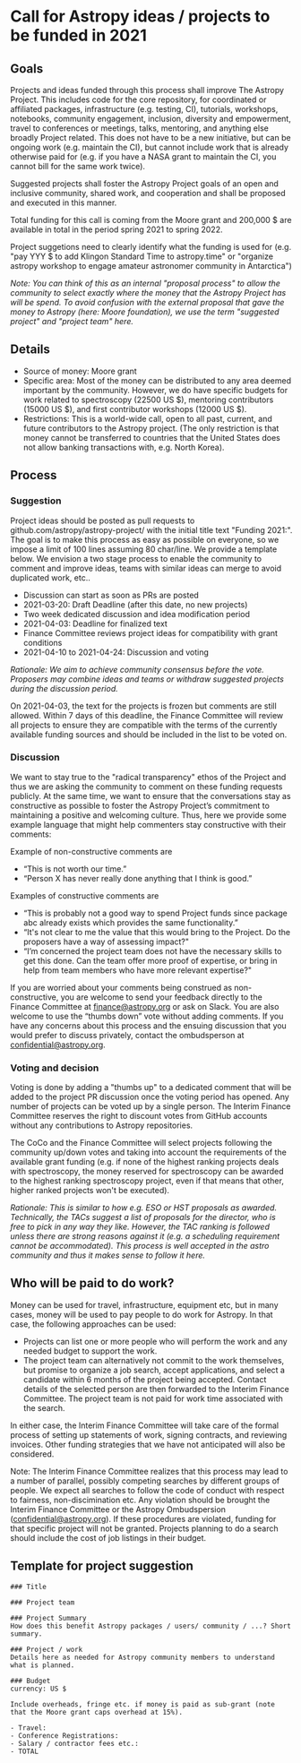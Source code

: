 # Call for Astropy ideas / projects to be funded in 2021

## Goals
Projects and ideas funded through this process shall improve The Astropy Project. This includes code for the core repository, for coordinated or affiliated packages, infrastructure (e.g. testing, CI), tutorials, workshops, notebooks, community engagement, inclusion, diversity and empowerment, travel to conferences or meetings, talks, mentoring, and anything else broadly Project related. This does not have to be a new initiative, but can be ongoing work (e.g. maintain the CI), but cannot include work that is already otherwise paid for (e.g. if you have a NASA grant to maintain the CI, you cannot bill for the same work twice).

Suggested projects shall foster the Astropy Project goals of an open and inclusive community, shared work, and cooperation and shall be proposed and executed in this manner.

Total funding for this call is coming from the Moore grant and 200,000 $ are available in total in the period spring 2021 to spring 2022.

Project suggetions need to clearly identify what the funding is used for (e.g. "pay YYY $ to add Klingon Standard Time to astropy.time" or "organize astropy workshop to engage amateur astronomer community in Antarctica")

*Note: You can think of this as an internal "proposal process" to allow the community to select exactly where the money that the Astropy Project has will be spend. To avoid confusion with the external proposal that gave the money to Astropy (here: Moore foundation), we use the term "suggested project" and "project team" here.*

## Details

- Source of money: Moore grant
- Specific area: Most of the money can be distributed to any area deemed important by the community. However, we do have specific budgets for work related to spectroscopy (22500 US $), mentoring contributors (15000 US $), and first contributor workshops (12000 US $).
- Restrictions: This is a world-wide call, open to all past, current, and future contributors to the Astropy project. (The only restriction is that money cannot be transferred to countries that the United States does not allow banking transactions with, e.g. North Korea).

## Process
### Suggestion
Project ideas should be posted as pull requests to github.com/astropy/astropy-project/ with the initial title text "Funding 2021:".
The goal is to make this process as easy as possible on everyone, so we impose a limit of 100 lines assuming 80 char/line. We provide a template below.
We envision a two stage process to enable the community to comment and improve ideas, teams with similar ideas can merge to avoid duplicated work, etc..

- Discussion can start as soon as PRs are posted
- 2021-03-20: Draft Deadline (after this date, no new projects)
- Two week dedicated discussion and idea modification period
- 2021-04-03: Deadline for finalized text
- Finance Committee reviews project ideas for compatibility with grant conditions
- 2021-04-10 to 2021-04-24: Discussion and voting

*Rationale: We aim to achieve community consensus before the vote. Proposers may combine ideas and teams or withdraw suggested projects during the discussion period.*

On 2021-04-03, the text for the projects is frozen but comments are still allowed. Within 7 days of this deadline, the Finance Committee will review all projects to ensure they are compatible with the terms of the currently available funding sources and should be included in the list to be voted on.

### Discussion
We want to stay true to the "radical transparency" ethos of the Project and thus we are asking the community to comment on these funding requests publicly. At the same time, we want to ensure that the conversations stay as constructive as possible to foster the Astropy Project’s commitment to maintaining a positive and welcoming culture. Thus, here we provide some example language that might help commenters stay constructive with their comments:

Example of non-constructive comments are

- “This is not worth our time.”
- “Person X has never really done anything that I think is good.”

Examples of constructive comments are

- “This is probably not a good way to spend Project funds since package abc already exists which provides the same functionality.”
- “It's not clear to me the value that this would bring to the Project. Do the proposers have a way of assessing impact?"
- “I’m concerned the project team does not have the necessary skills to get this done. Can the team offer more proof of expertise, or bring in help from team members who have more relevant expertise?"

If you are worried about your comments being construed as non-constructive, you are welcome to send your feedback directly to the Finance Committee at finance@astropy.org or ask on Slack. You are also welcome to use the “thumbs down” vote without adding comments.  If you have any concerns about this process and the ensuing discussion that you would prefer to discuss privately, contact the ombudsperson at confidential@astropy.org.

### Voting and decision
Voting is done by adding a "thumbs up" to a dedicated comment that will be added to the project PR discussion once the voting period has opened. Any number of projects can be voted up by a single person. The Interim Finance Committee reserves the right to discount votes from GitHub accounts without any contributions to Astropy repositories.

The CoCo and the Finance Committee will select projects following the community up/down votes and taking into account the requirements of the available grant funding (e.g. if none of the highest ranking projects deals with spectroscopy, the money reserved for spectroscopy can be awarded to the highest ranking spectroscopy project, even if that means that other, higher ranked projects won't be executed).

*Rationale: This is similar to how e.g. ESO or HST proposals as awarded. Technically, the TACs suggest a list of proposals for the director, who is free to pick in any way they like. However, the TAC ranking is followed unless there are strong reasons against it (e.g. a scheduling requirement cannot be accommodated). This process is well accepted in the astro community and thus it makes sense to follow it here.*

## Who will be paid to do work?
Money can be used for travel, infrastructure, equipment etc, but in many cases, money will be used to pay people to do work for Astropy. In that case, the following approaches can be used:

- Projects can list one or more people who will perform the work and any needed budget to support the work.
- The project team can alternatively not commit to the work themselves, but promise to organize a job search, accept applications, and select a candidate within 6 months of the project being accepted. Contact details of the selected person are then forwarded to the Interim Finance Committee. The project team is not paid for work time associated with the search.

In either case, the Interim Finance Committee will take care of the formal process of setting up statements of work, signing contracts, and reviewing invoices. Other funding strategies that we have not anticipated will also be considered.

Note: The Interim Finance Committee realizes that this process may lead to a number of parallel, possibly competing searches by different groups of people. We expect all searches to follow the code of conduct with respect to fairness, non-discimination etc. Any violation should be brought the Interim Finance Committee or the Astropy Ombudspersion (confidential@astropy.org). If these procedures are violated, funding for that specific project will not be granted. Projects planning to do a search should include the cost of job listings in their budget.


## Template for project suggestion
```
### Title

### Project team

### Project Summary
How does this benefit Astropy packages / users/ community / ...? Short summary.

### Project / work
Details here as needed for Astropy community members to understand what is planned.

### Budget
currency: US $

Include overheads, fringe etc. if money is paid as sub-grant (note that the Moore grant caps overhead at 15%).

- Travel:
- Conference Registrations:
- Salary / contractor fees etc.:
- TOTAL
```
